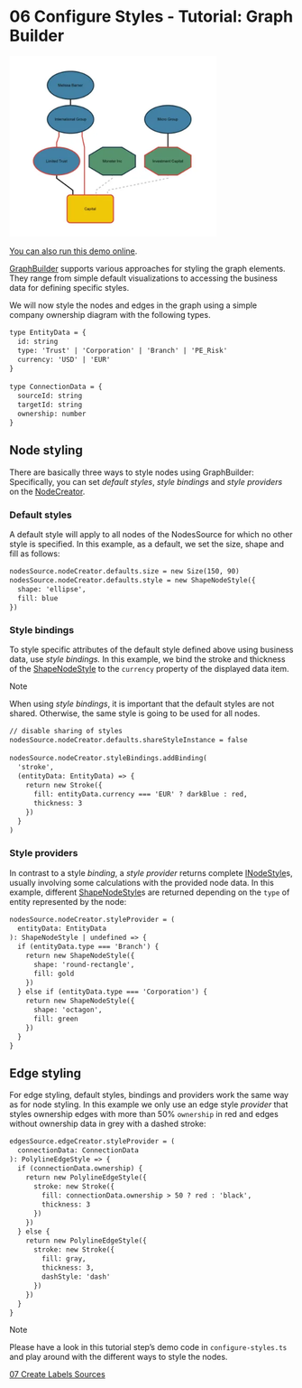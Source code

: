 <!--
 //////////////////////////////////////////////////////////////////////////////
 // @license
 // This file is part of yFiles for HTML.
 // Use is subject to license terms.
 //
 // Copyright (c) by yWorks GmbH, Vor dem Kreuzberg 28,
 // 72070 Tuebingen, Germany. All rights reserved.
 //
 //////////////////////////////////////////////////////////////////////////////
-->
# 06 Configure Styles - Tutorial: Graph Builder

<img src="../../../doc/demo-thumbnails/tutorial-graph-builder-configure-styles.webp" alt="demo-thumbnail" height="320"/>

[You can also run this demo online](https://www.yfiles.com/demos/tutorial-graph-builder/06-configure-styles/).

[GraphBuilder](https://docs.yworks.com/yfileshtml/#/api/GraphBuilder) supports various approaches for styling the graph elements. They range from simple default visualizations to accessing the business data for defining specific styles.

We will now style the nodes and edges in the graph using a simple company ownership diagram with the following types.

```
type EntityData = {
  id: string
  type: 'Trust' | 'Corporation' | 'Branch' | 'PE_Risk'
  currency: 'USD' | 'EUR'
}

type ConnectionData = {
  sourceId: string
  targetId: string
  ownership: number
}
```

## Node styling

There are basically three ways to style nodes using GraphBuilder: Specifically, you can set _default styles_, _style_ _bindings_ and _style_ _providers_ on the [NodeCreator](<https://docs.yworks.com/yfileshtml/#/api/NodeCreator(TDataItem)>).

### Default styles

A default style will apply to all nodes of the NodesSource for which no other style is specified. In this example, as a default, we set the size, shape and fill as follows:

```
nodesSource.nodeCreator.defaults.size = new Size(150, 90)
nodesSource.nodeCreator.defaults.style = new ShapeNodeStyle({
  shape: 'ellipse',
  fill: blue
})
```

### Style bindings

To style specific attributes of the default style defined above using business data, use _style_ _bindings._ In this example, we bind the stroke and thickness of the [ShapeNodeStyle](https://docs.yworks.com/yfileshtml/#/api/ShapeNodeStyle) to the `currency` property of the displayed data item.

Note

When using _style bindings_, it is important that the default styles are not shared. Otherwise, the same style is going to be used for all nodes.

```
// disable sharing of styles
nodesSource.nodeCreator.defaults.shareStyleInstance = false

nodesSource.nodeCreator.styleBindings.addBinding(
  'stroke',
  (entityData: EntityData) => {
    return new Stroke({
      fill: entityData.currency === 'EUR' ? darkBlue : red,
      thickness: 3
    })
  }
)
```

### Style providers

In contrast to a style _binding_, a _style provider_ returns complete [INodeStyle](https://docs.yworks.com/yfileshtml/#/api/INodeStyle)s, usually involving some calculations with the provided node data. In this example, different [ShapeNodeStyle](https://docs.yworks.com/yfileshtml/#/api/ShapeNodeStyle)s are returned depending on the `type` of entity represented by the node:

```
nodesSource.nodeCreator.styleProvider = (
  entityData: EntityData
): ShapeNodeStyle | undefined => {
  if (entityData.type === 'Branch') {
    return new ShapeNodeStyle({
      shape: 'round-rectangle',
      fill: gold
    })
  } else if (entityData.type === 'Corporation') {
    return new ShapeNodeStyle({
      shape: 'octagon',
      fill: green
    })
  }
}
```

## Edge styling

For edge styling, default styles, bindings and providers work the same way as for node styling. In this example we only use an edge style _provider_ that styles ownership edges with more than 50% `ownership` in red and edges without ownership data in grey with a dashed stroke:

```
edgesSource.edgeCreator.styleProvider = (
  connectionData: ConnectionData
): PolylineEdgeStyle => {
  if (connectionData.ownership) {
    return new PolylineEdgeStyle({
      stroke: new Stroke({
        fill: connectionData.ownership > 50 ? red : 'black',
        thickness: 3
      })
    })
  } else {
    return new PolylineEdgeStyle({
      stroke: new Stroke({
        fill: gray,
        thickness: 3,
        dashStyle: 'dash'
      })
    })
  }
}
```

Note

Please have a look in this tutorial step’s demo code in `configure-styles.ts` and play around with the different ways to style the nodes.

[07 Create Labels Sources](../../tutorial-graph-builder/07-create-labels-sources/)
